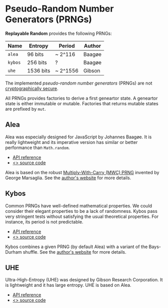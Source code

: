 # Pseudo-Random Number Generators (PRNGs)

**Replayable Random** provides the following PRNGs:

| Name    | Entropy   | Period   | Author |
| ------- | --------- | -------- | ------ |
| `alea`  | 96 bits   | ~ 2^116  | Baagøe |
| `kybos` | 256 bits  | ?        | Baagøe |
| `uhe`   | 1536 bits | ~ 2^1556 | Gibson |

The implemented _pseudo-random number generators_ (PRNGs) are not
[cryptographically secure][crypto-random].

All PRNGs provides factories to derive a first geneartor state.
A geneartor state is either immutable or mutable.
Factories that returns mutable states are prefixed by `mut`.

## Alea

Alea was especially designed for JavaScript by Johannes Baagøe.
It is really lightweight and its imperative version has similar or better performance than `Math.random`.

-   [API reference](api/generator/alea.md)
-   [<> source code](../src/generator/alea.ts)

Alea is based on the robust [Multiply-With-Carry (MWC) PRNG][mwc-prng] invented by George Marsaglia. See the [author's website][alea] for more details.

## Kybos

Common PRNGs have well-defined mathematical properties.
We could consider their elegant properties to be a lack of randomness.
Kybos pass very stringent tests without satisfying the usual theoretical properties.
For instance, its period is not predictable.

-   [API reference](api/generator/kybos.md)
-   [<> source code](../src/generator/kybos.ts)

Kybos combines a given PRNG (by default Alea) with a variant of the Bays-Durham shuffle.
See the [author's website][kybos] for more details.

## UHE

Ultra-High-Entropy (UHE) was designed by Gibson Research Corporation. It is lightweight and it has large entropy. UHE is based on Alea.

-   [API reference](api/generator/uhe.md)
-   [<> source code](../src/generator/uhe.ts)

[crypto-random]: https://en.wikipedia.org/wiki/Cryptographically_secure_pseudorandom_number_generator
[mwc-prng]: https://en.wikipedia.org/wiki/Multiply-with-carry_pseudorandom_number_generator
[alea]: https://web.archive.org/web/20120619002808/http://baagoe.org/en/wiki/Better_random_numbers_for_javascript#Alea
[kybos]: https://web.archive.org/web/20120619002808/http://baagoe.org/en/wiki/Better_random_numbers_for_javascript#Kybos
